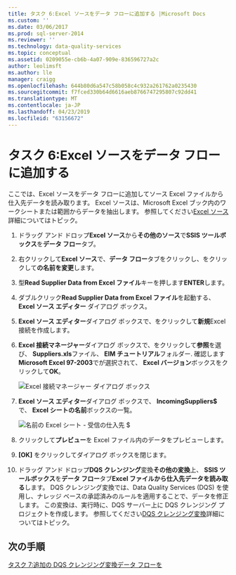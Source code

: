 ```yaml
---
title: タスク 6:Excel ソースをデータ フローに追加する |Microsoft Docs
ms.custom: ''
ms.date: 03/06/2017
ms.prod: sql-server-2014
ms.reviewer: ''
ms.technology: data-quality-services
ms.topic: conceptual
ms.assetid: 0209055e-cb6b-4a07-909e-836596727a2c
author: leolimsft
ms.author: lle
manager: craigg
ms.openlocfilehash: 644b80d6a547c58b058c4c932a261762a0235430
ms.sourcegitcommit: f7fced330b64d6616aeb8766747295807c92dd41
ms.translationtype: MT
ms.contentlocale: ja-JP
ms.lasthandoff: 04/23/2019
ms.locfileid: "63156672"
---
```

# <a name="task-6-adding-excel-source-to-the-data-flow"></a>タスク 6:Excel ソースをデータ フローに追加する
  ここでは、Excel ソースをデータ フローに追加してソース Excel ファイルから仕入先データを読み取ります。 Excel ソースは、Microsoft Excel ブック内のワークシートまたは範囲からデータを抽出します。 参照してください[Excel ソース](../integration-services/data-flow/excel-source.md)詳細についてはトピック。  
  
1.  ドラッグ アンド ドロップ**Excel ソース**から**その他のソース**で**SSIS ツールボックス**を**データ フロー**タブ。  
  
2.  右クリックして**Excel ソース**で、**データ フロー**タブをクリックし、をクリックして**の名前を変更**します。  
  
3.  型**Read Supplier Data from Excel ファイル**キーを押します**ENTER**します。  
  
4.  ダブルクリック**Read Supplier Data from Excel ファイル**を起動する、 **Excel ソース エディター**  ダイアログ ボックス。  
  
5.  **Excel ソース エディター**ダイアログ ボックスで、をクリックして**新規**Excel 接続を作成します。  
  
6.  **Excel 接続マネージャー**ダイアログ ボックスで、をクリックして**参照**を選び、 **Suppliers.xls**ファイル、 **EIM チュートリアル**フォルダー. 確認します**Microsoft Excel 97-2003**でが選択されて、 **Excel バージョン**ボックスをクリックして**OK**。  
  
     ![Excel 接続マネージャー ダイアログ ボックス](../../2014/tutorials/media/et-addingexcelsourcetothedataflow-01.jpg "Excel 接続マネージャー ダイアログ ボックス")  
  
7.  **Excel ソース エディター**ダイアログ ボックスで、 **IncomingSuppliers$** で、 **Excel シートの名前**ボックスの一覧。  
  
     ![名前の Excel シート - 受信の仕入先 $](../../2014/tutorials/media/et-addingexcelsourcetothedataflow-02.jpg "Excel シート - 受信の仕入先 $ の名前")  
  
8.  クリックして**プレビュー**を Excel ファイル内のデータをプレビューします。  
  
9. **[OK]** をクリックしてダイアログ ボックスを閉じます。  
  
10. ドラッグ アンド ドロップ**DQS クレンジング**変換**その他の変換**上、 **SSIS ツールボックス**を**データ フロー**タブ**Excel ファイルから仕入先データを読み取る**します。 DQS クレンジング変換では、Data Quality Services (DQS) を使用し、ナレッジ ベースの承認済みのルールを適用することで、データを修正します。 この変換は、実行時に、DQS サーバー上に DQS クレンジング プロジェクトを作成します。 参照してください[DQS クレンジング変換](https://msdn.microsoft.com/library/ee677619.aspx)詳細についてはトピック。  
  
## <a name="next-step"></a>次の手順  
 [タスク 7:追加の DQS クレンジング変換データ フローを](../integration-services/data-flow/data-flow.md)  
  
  

